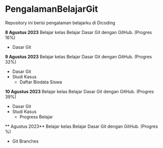 # PengalamanBelajarGit
Repository ini berisi pengalaman belajarku di Dicoding

**8 Agustus 2023**
Belajar kelas Belajar Dasar Git dengan GitHub. (Progres 16%)
* Dasar Git

**9 Agustus 2023**
Belajar kelas Belajar Dasar Git dengan GitHub. (Progres 32%)
* Dasar Git
* Studi Kasus
  - Daftar Biodata Siswa

**10 Agustus 2023**
Belajar kelas Belajar Dasar Git dengan GitHub. (Progres 39%)
* Dasar Git
* Studi Kasus
  - Progress Belajar

** Agustus 2023**
Belajar kelas Belajar Dasar Git dengan GitHub. (Progres %)
* Git Branches
